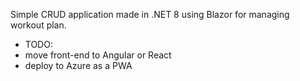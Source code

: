 Simple CRUD application made in .NET 8 using Blazor for managing workout plan.

- TODO: 
 - move front-end to Angular or React
 - deploy to Azure as a PWA
